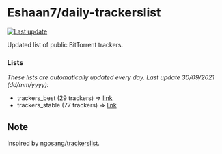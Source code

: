 
# Eshaan7/daily-trackerslist 

[![Last update](https://img.shields.io/badge/Last%20update-30/09/2021-blue.svg)](#)

Updated list of public BitTorrent trackers.

### Lists
*These lists are automatically updated every day. Last update 30/09/2021 (_dd/mm/yyyy_):*

* trackers_best (29 trackers) => [link](https://raw.githubusercontent.com/eshaan7/daily-trackerslist/master/trackers_best.txt)
* trackers_stable (77 trackers) => [link](https://raw.githubusercontent.com/eshaan7/daily-trackerslist/master/trackers_stable.txt)

## Note

Inspired by [ngosang/trackerslist](https://github.com/ngosang/trackerslist).

